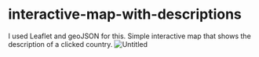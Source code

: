 # interactive-map-with-descriptions

I used Leaflet and geoJSON for this.
Simple interactive map that shows the description of a clicked country.
![Untitled](https://github.com/miysono/interactive-map-with-descriptions/assets/108880675/07f8d644-4383-4871-8236-74ed337cc319)
